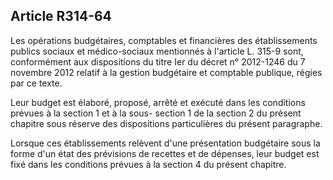 ## Article R314-64

Les opérations budgétaires, comptables et financières des établissements publics sociaux et médico-sociaux
mentionnés à l'article L. 315-9 sont, conformément aux dispositions du titre Ier du décret n° 2012-1246 du 7
novembre 2012 relatif à la gestion budgétaire et comptable publique, régies par ce texte.

Leur budget est élaboré, proposé, arrêté et exécuté dans les conditions prévues à la section 1 et à la sous-
section 1 de la section 2 du présent chapitre sous réserve des dispositions particulières du présent paragraphe.

Lorsque ces établissements relèvent d'une présentation budgétaire sous la forme d'un état des prévisions de
recettes et de dépenses, leur budget est fixé dans les conditions prévues à la section 4 du présent chapitre.

